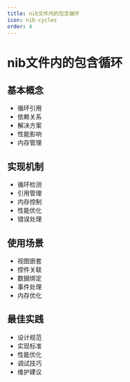 ```yaml
---
title: nib文件内的包含循环
icon: nib-cycles
order: 4
---
```


# nib文件内的包含循环

## 基本概念
- 循环引用
- 依赖关系
- 解决方案
- 性能影响
- 内存管理

## 实现机制
- 循环检测
- 引用管理
- 内存控制
- 性能优化
- 错误处理

## 使用场景
- 视图嵌套
- 控件关联
- 数据绑定
- 事件处理
- 内存优化

## 最佳实践
- 设计规范
- 实现标准
- 性能优化
- 调试技巧
- 维护建议
